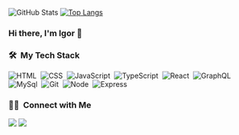 ![GitHub Stats](https://github-readme-stats.vercel.app/api?username=anonsas&theme=calm&show_icons=true&count_private=true)
[![Top Langs](https://github-readme-stats.vercel.app/api/top-langs/?username=anonsas&layout=compact)](https://github.com/anonsas/github-readme-stats)

### Hi there, I'm Igor 👋

### 🛠 &nbsp;My Tech Stack

![HTML](https://img.shields.io/badge/-HTML-05122A?style=flat&logo=HTML5)&nbsp;
![CSS](https://img.shields.io/badge/-CSS-05122A?style=flat&logo=CSS3&logoColor=1572B6)&nbsp;
![JavaScript](https://img.shields.io/badge/-JavaScript-05122A?style=flat&logo=javascript)&nbsp;
![TypeScript](https://img.shields.io/badge/-TypeScript-05122A?style=flat&logo=typescript)&nbsp;
![React](https://img.shields.io/badge/-React-05122A?style=flat&logo=react)&nbsp;
![GraphQL](https://img.shields.io/badge/-GraphQL-05122A?style=flat&logo=graphql)&nbsp;
![MySql](https://img.shields.io/badge/-MySql-05122A?style=flat&logo=MySql)&nbsp;
![Git](https://img.shields.io/badge/-Git-05122A?style=flat&logo=git)&nbsp;
![Node](https://img.shields.io/badge/-Node-05122A?style=flat&logo=node)&nbsp;
![Express](https://img.shields.io/badge/-Express-05122A?style=flat&logo=express)&nbsp;

### 🤝🏻 &nbsp;Connect with Me

<a href="https://www.linkedin.com/in/lukjanov1337"><img src="https://img.shields.io/badge/-Igor%20Lukjanov-0077B5?style=flat&logo=Linkedin&logoColor=white"/></a>
<a href="mailto:lukjanov.igr@gmail.com"><img src="https://img.shields.io/badge/-lukjanov.igr@gmail.com-D14836?style=flat&logo=Gmail&logoColor=white"/></a>
